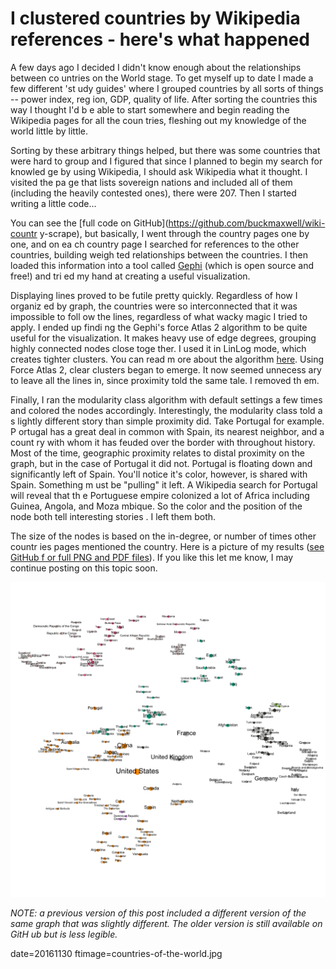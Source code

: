 # I clustered countries by Wikipedia references - here's what happened

A few days ago I decided I didn't know enough about the relationships between co
untries on the World stage.  To get myself up to date I made a few different 'st
udy guides' where I grouped countries by all sorts of things -- power index, reg
ion, GDP, quality of life.  After sorting the countries this way I thought I'd b
e able to start somewhere and begin reading the Wikipedia pages for all the coun
tries, fleshing out my knowledge of the world little by little.

Sorting by these arbitrary things helped, but there was some countries that were
 hard to group and I figured that since I planned to begin my search for knowled
ge by using Wikipedia, I should ask Wikipedia what it thought.  I visited the pa
ge that lists sovereign nations and included all of them (including the heavily 
contested ones),  there were 207.  Then I  started writing a little code...

You can see the [full code on GitHub](https://github.com/buckmaxwell/wiki-countr
y-scrape), but basically, I went through the country pages one by one, and on ea
ch country page I searched for references to the other countries, building weigh
ted relationships between the countries.  I then loaded this information into a 
tool called [Gephi](https://gephi.org/) (which is open source and free!) and tri
ed my hand at creating a useful visualization.

Displaying lines proved to be futile pretty quickly. Regardless of how I organiz
ed by graph, the countries were so interconnected that it was impossible to foll
ow the lines, regardless of what wacky magic I tried to apply.  I ended up findi
ng the Gephi's force Atlas 2 algorithm to be quite useful for the visualization.
  It makes heavy use of edge degrees, grouping highly connected nodes close toge
ther.  I used it in LinLog mode, which creates tighter clusters.  You can read m
ore about the algorithm [here](https://github.com/gephi/gephi/wiki/Force-Atlas-2
).  Using Force Atlas 2, clear clusters began to emerge.  It now seemed unnecess
ary to leave all the lines in, since proximity told the same tale.  I removed th
em.

Finally, I ran the modularity class algorithm with default settings a few times 
and colored the nodes accordingly.  Interestingly, the modularity class told a s
lightly different story than simple proximity did. Take Portugal for example.  P
ortugal has a great deal in common with Spain, its nearest neighbor, and a count
ry with whom it has feuded over the border with throughout history.  Most of the
 time, geographic proximity relates to distal proximity on the graph, but in the
 case of Portugal it did not.  Portugal is floating down and significantly left 
of Spain.  You'll notice it's color, however, is shared with Spain.  Something m
ust be "pulling" it left.    A Wikipedia search for Portugal will reveal that th
e Portuguese empire colonized a lot of Africa including Guinea, Angola, and Moza
mbique.  So the color and the position of the node both tell interesting stories
.  I left them both.

The size of the nodes is based on the in-degree, or number of times other countr
ies pages mentioned the country.  Here is a picture of my results ([see GitHub f
or full PNG and PDF files](https://github.com/buckmaxwell/wiki-country-scrape)).
 If you like this let me know, I may continue posting on this topic soon.

![The Final Product](images/country-clusters-large-lables.png)

*NOTE: a previous version of this post included a different version of the same 
graph that was slightly different.  The older version is still available on GitH
ub but is less legible.*



date=20161130
ftimage=countries-of-the-world.jpg
